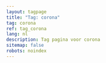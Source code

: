 ```yaml
---
layout: tagpage
title: "Tag: corona"
tag: corona
ref: tag_corona
lang: nl
description: Tag pagina voor corona
sitemap: false
robots: noindex
---
```

